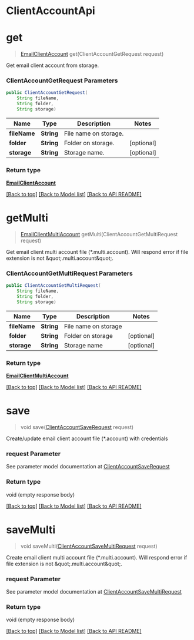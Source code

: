 # ClientAccountApi

            
<a name="get"></a>
# **get**
> [EmailClientAccount](EmailClientAccount.md) get(ClientAccountGetRequest request)

Get email client account from storage.             

### **ClientAccountGetRequest** Parameters
```java
public ClientAccountGetRequest(
    String fileName, 
    String folder, 
    String storage)
```

Name | Type | Description | Notes
---- | ---- | ----------- | -----
 **fileName** | **String**| File name on storage. |
 **folder** | **String**| Folder on storage. | [optional]
 **storage** | **String**| Storage name. | [optional]

### Return type

[**EmailClientAccount**](EmailClientAccount.md)

[[Back to top]](#) [[Back to Model list]](Models.md) [[Back to API README]](README.md)

            
<a name="getMulti"></a>
# **getMulti**
> [EmailClientMultiAccount](EmailClientMultiAccount.md) getMulti(ClientAccountGetMultiRequest request)

Get email client multi account file (*.multi.account). Will respond error if file extension is not \&quot;.multi.account\&quot;.             

### **ClientAccountGetMultiRequest** Parameters
```java
public ClientAccountGetMultiRequest(
    String fileName, 
    String folder, 
    String storage)
```

Name | Type | Description | Notes
---- | ---- | ----------- | -----
 **fileName** | **String**| File name on storage |
 **folder** | **String**| Folder on storage | [optional]
 **storage** | **String**| Storage name | [optional]

### Return type

[**EmailClientMultiAccount**](EmailClientMultiAccount.md)

[[Back to top]](#) [[Back to Model list]](Models.md) [[Back to API README]](README.md)

            
<a name="save"></a>
# save
> void save([ClientAccountSaveRequest](ClientAccountSaveRequest.md) request)

Create/update email client account file (*.account) with credentials             

### request Parameter

See parameter model documentation at [ClientAccountSaveRequest](ClientAccountSaveRequest.md)

### Return type

void (empty response body)

[[Back to top]](#) [[Back to Model list]](Models.md) [[Back to API README]](README.md)
            
<a name="saveMulti"></a>
# saveMulti
> void saveMulti([ClientAccountSaveMultiRequest](ClientAccountSaveMultiRequest.md) request)

Create email client multi account file (*.multi.account). Will respond error if file extension is not \&quot;.multi.account\&quot;.             

### request Parameter

See parameter model documentation at [ClientAccountSaveMultiRequest](ClientAccountSaveMultiRequest.md)

### Return type

void (empty response body)

[[Back to top]](#) [[Back to Model list]](Models.md) [[Back to API README]](README.md)
